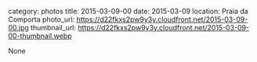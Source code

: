 category: photos 
title: 2015-03-09-00
date: 2015-03-09
location: Praia da Comporta
photo_url: https://d22fkxs2pw9y3y.cloudfront.net/2015-03-09-00.jpg
thumbnail_url: https://d22fkxs2pw9y3y.cloudfront.net/2015-03-09-00-thumbnail.webp

None